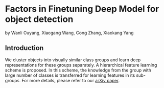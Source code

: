 # Factors in Finetuning Deep Model for object detection

by Wanli Ouyang, Xiaogang Wang, Cong Zhang, Xiaokang Yang

## Introduction

We cluster objects into visually similar class groups and learn deep representations for these groups separately. A hierarchical feature learning scheme is proposed. In this scheme, the knowledge from the group with large number of classes is transferred for learning features in its sub-groups. For more details, please refer to our [arXiv paper](http://arxiv.org/abs/1601.05150).
